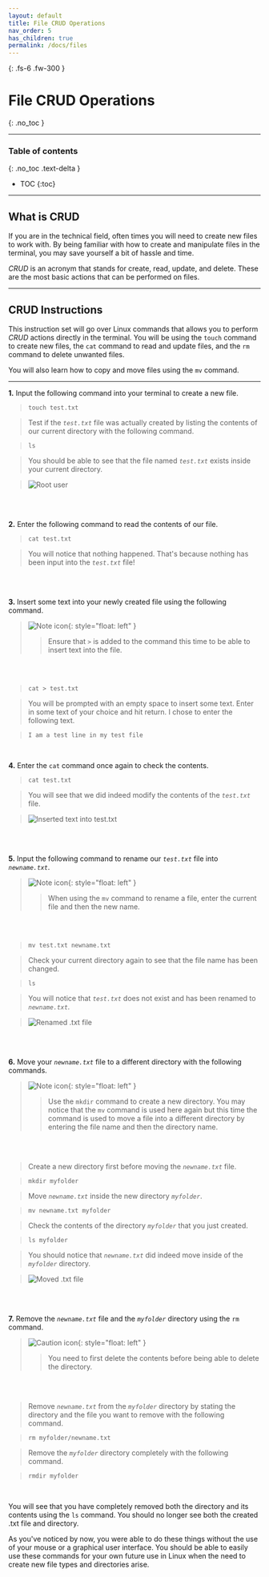 ```yaml
---
layout: default
title: File CRUD Operations
nav_order: 5
has_children: true
permalink: /docs/files
---
```


{: .fs-6 .fw-300 }

# File CRUD Operations
{: .no_toc }

---

### Table of contents
{: .no_toc .text-delta }
* TOC
{:toc}

---

## What is CRUD

If you are in the technical field, often times you will need to create new files to work with. By being familiar with how to create and manipulate files in the terminal, you may save yourself a bit of hassle and time. 

_CRUD_ is an acronym that stands for create, read, update, and delete. These are the most basic actions that can be performed on files.

---

## CRUD Instructions

This instruction set will go over Linux commands that allows you to perform _CRUD_ actions directly in the terminal. You will be using the `touch` command to create new files, the `cat` command to read and update files, and the `rm` command to delete unwanted files.

 You will also learn how to copy and move files using the `mv` command.

---

**1.** Input the following command into your terminal to create a new file.

>```
>touch test.txt
>```

>Test if the *`test.txt`* file was actually created by listing the contents of our current directory with the following command.

>```
>ls
>```

>You should be able to see that the file named *`test.txt`* exists inside your current directory.

>![Root user](https://github.com/dl90/linux-basics/blob/gh-pages/docs/images/files/rootuser.png?raw=true "Root user")
<br />
<br />

**2.** Enter the following command to read the contents of our file.

>```
>cat test.txt
>```

>You will notice that nothing happened. That's because nothing has been input into the *`test.txt`* file!
<br />
<br />

**3.** Insert some text into your newly created file using the following command.
<br />

>![Note icon](https://github.com/dl90/linux-basics/blob/gh-pages/docs/images/icons/note.png?raw=true "Note"){: style="float: left" }
>>Ensure that *`>`* is added to the command this time to be able to insert text into the file.
<br />
<br />

>```
>cat > test.txt
>```

>You will be prompted with an empty space to insert some text. Enter in some text of your choice and hit return. I chose to enter the following text.

>```
>I am a test line in my test file
>```
<br />

**4.** Enter the `cat` command once again to check the contents.

>```
>cat test.txt
>```

>You will see that we did indeed modify the contents of the *`test.txt`* file.

>![Inserted text into test.txt](https://github.com/dl90/linux-basics/blob/gh-pages/docs/images/files/insert-text.png?raw=true "test.txt has contents")
<br />
<br />

**5.** Input the following command to rename our *`test.txt`* file into *`newname.txt`*.
<br />

>![Note icon](https://github.com/dl90/linux-basics/blob/gh-pages/docs/images/icons/note.png?raw=true "Note"){: style="float: left" }
>>When using the `mv` command to rename a file, enter the current file and then the new name.
<br />
<br />

>```
>mv test.txt newname.txt
>```

>Check your current directory again to see that the file name has been changed.

>```
>ls
>```

>You will notice that *`test.txt`* does not exist and has been renamed to *`newname.txt`*.

>![Renamed .txt file](https://github.com/dl90/linux-basics/blob/gh-pages/docs/images/files/renamed.png?raw=true "Renamed .txt file.")
<br />
<br />

**6.** Move your *`newname.txt`* file to a different directory with the following commands.
<br />

>![Note icon](https://github.com/dl90/linux-basics/blob/gh-pages/docs/images/icons/note.png?raw=true "Note"){: style="float: left" }
>>Use the `mkdir` command to create a new directory. You may notice that the `mv` command is used here again but this time the command is used to move a file into a different directory by entering the file name and then the directory name.
<br />
<br />

>Create a new directory first before moving the *`newname.txt`* file.

>```
>mkdir myfolder
>```

> Move *`newname.txt`* inside the new directory *`myfolder`*.

>```
>mv newname.txt myfolder
>```

>Check the contents of the directory *`myfolder`* that you just created.

>```
>ls myfolder
>```

>You should notice that *`newname.txt`* did indeed move inside of the *`myfolder`* directory.

>![Moved .txt file](https://github.com/dl90/linux-basics/blob/gh-pages/docs/images/files/moved.png?raw=true "Moved .txt file.")
<br />
<br />

**7.** Remove the *`newname.txt`* file and the *`myfolder`* directory using the `rm` command.
<br />

>![Caution icon](https://github.com/dl90/linux-basics/blob/gh-pages/docs/images/icons/caution.png?raw=true "Caution"){: style="float: left" } 
>>You need to first delete the contents before being able to delete the directory.
<br />
<br />

>Remove *`newname.txt`* from the *`myfolder`* directory by stating the directory and the file you want to remove with the following command.

>```
>rm myfolder/newname.txt
>```

>Remove the *`myfolder`* directory completely with the following command.

>```
>rmdir myfolder
>```
<br />

You will see that you have completely removed both the directory and its contents using the `ls` command. You should no longer see both the created .txt file and directory.

As you've noticed by now, you were able to do these things without the use of your mouse or a graphical user interface. You should be able to easily use these commands for your own future use in Linux when the need to create new file types and directories arise.
